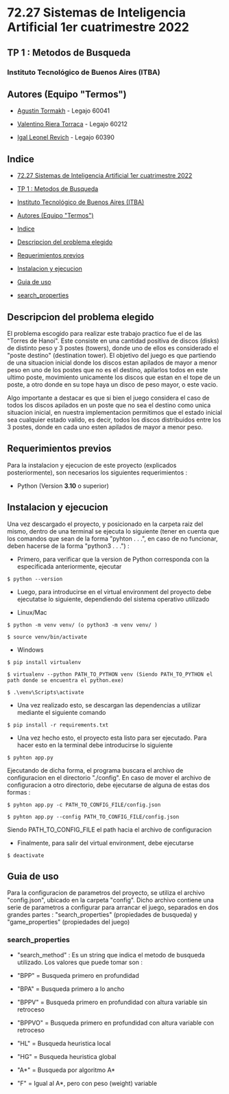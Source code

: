 # 72.27 Sistemas de Inteligencia Artificial 1er cuatrimestre 2022

## TP 1 : Metodos de Busqueda

### Instituto Tecnológico de Buenos Aires (ITBA)

## Autores (Equipo "Termos")

- [Agustin Tormakh](https://github.com/atormakh) - Legajo 60041

- [Valentino Riera Torraca](https://github.com/vriera) - Legajo 60212

- [Igal Leonel Revich](https://github.com/irevich) - Legajo 60390

## Indice

- [72.27 Sistemas de Inteligencia Artificial 1er cuatrimestre 2022](#7227-sistemas-de-inteligencia-artificial-1er-cuatrimestre-2022)

- [TP 1 : Metodos de Busqueda](#tp-1--metodos-de-busqueda)

- [Instituto Tecnológico de Buenos Aires (ITBA)](#instituto-tecnológico-de-buenos-aires-itba)

- [Autores (Equipo "Termos")](#autores-equipo-termos)

- [Indice](#indice)

- [Descripcion del problema elegido](#descripcion-del-problema-elegido)

- [Requerimientos previos](#requerimientos-previos)

- [Instalacion y ejecucion](#instalacion-y-ejecucion)

- [Guia de uso](#guia-de-uso)

- [search_properties](#search_properties)

## Descripcion del problema elegido

El problema escogido para realizar este trabajo practico fue el de las "Torres de Hanoi". Este consiste en una cantidad positiva de discos (disks) de distinto peso y 3 postes (towers), donde uno de ellos es considerado el "poste destino" (destination tower). El objetivo del juego es que partiendo de una situacion inicial donde los discos estan apilados de mayor a menor peso en uno de los postes que no es el destino, apilarlos todos en este ultimo poste, movimiento unicamente los discos que estan en el tope de un poste, a otro donde en su tope haya un disco de peso mayor, o este vacio.

Algo importante a destacar es que si bien el juego considera el caso de todos los discos apilados en un poste que no sea el destino como unica situacion inicial, en nuestra implementacion permitimos que el estado inicial sea cualquier estado valido, es decir, todos los discos distribuidos entre los 3 postes, donde en cada uno esten apilados de mayor a menor peso.

## Requerimientos previos

Para la instalacion y ejecucion de este proyecto (explicados posteriormente), son necesarios los siguientes requerimientos :

- Python (Version **3.10** o superior)

## Instalacion y ejecucion

Una vez descargado el proyecto, y posicionado en la carpeta raiz del mismo, dentro de una terminal se ejecuta lo siguiente (tener en cuenta que los comandos que sean de la forma "pyhton . . .", en caso de no funcionar, deben hacerse de la forma "python3 . . .") :

- Primero, para verificar que la version de Python corresponda con la especificada anteriormente, ejecutar

```
$ python --version
```

- Luego, para introducirse en el virtual environment del proyecto debe ejecutatse lo siguiente, dependiendo del sistema operativo utilizado

- Linux/Mac

```
$ python -m venv venv/ (o python3 -m venv venv/ )

$ source venv/bin/activate
```

- Windows

```
$ pip install virtualenv

$ virtualenv --python PATH_TO_PYTHON venv (Siendo PATH_TO_PYTHON el path donde se encuentra el python.exe)

$ .\venv\Scripts\activate
```

- Una vez realizado esto, se descargan las dependencias a utilizar mediante el siguiente comando

```
$ pip install -r requirements.txt
```

- Una vez hecho esto, el proyecto esta listo para ser ejecutado. Para hacer esto en la terminal debe introducirse lo siguiente

```
$ pyhton app.py
```

Ejecutando de dicha forma, el programa buscara el archivo de configuracion en el directorio "./config". En caso de mover el archivo de configuracion a otro directorio, debe ejecutarse de alguna de estas dos formas :

```
$ pyhton app.py -c PATH_TO_CONFIG_FILE/config.json

$ pyhton app.py --config PATH_TO_CONFIG_FILE/config.json
```

Siendo PATH_TO_CONFIG_FILE el path hacia el archivo de configuracion

- Finalmente, para salir del virtual environment, debe ejecutarse

```
$ deactivate
```

## Guia de uso

Para la configuracion de parametros del proyecto, se utiliza el archivo "config.json", ubicado en la carpeta "config". Dicho archivo contiene una serie de parametros a configurar para arrancar el juego, separados en dos grandes partes : "search_properties" (propiedades de busqueda) y "game_properties" (propiedades del juego)

### search_properties

- "search_method" : Es un string que indica el metodo de busqueda utilizado. Los valores que puede tomar son :

- "BPP" = Busqueda primero en profundidad

- "BPA" = Busqueda primero a lo ancho

- "BPPV" = Busqueda primero en profundidad con altura variable sin retroceso

- "BPPVO" = Busqueda primero en profundidad con altura variable con retroceso

- "HL" = Busqueda heuristica local

- "HG" = Busqueda heuristica global

- "A*" = Busqueda por algoritmo A*

- "F" = Igual al A\*, pero con peso (weight) variable
